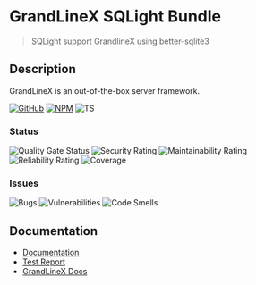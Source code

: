 # GrandLineX SQLight Bundle

> SQLight support GrandlineX using  better-sqlite3

## Description

GrandLineX is an out-of-the-box server framework.


[![GitHub](https://badge.fury.io/gh/grandlinex%2Fbundle-sqlight.svg)](https://github.com/GrandlineX/bundle-sqlight)
[![NPM](https://img.shields.io/static/v1?label=NPM&message=Package&color=red&logo=NPM)](https://www.npmjs.com/package/@grandlinex/bundle-sqlight)
![TS](https://img.shields.io/static/v1?label=Language&message=TypeScript&color=blue&logo=TypeScript)


### Status
![Quality Gate Status](https://sonarcloud.io/api/project_badges/measure?project=GrandlineX_bundle-sqlight&metric=alert_status)
![Security Rating](https://sonarcloud.io/api/project_badges/measure?project=GrandlineX_bundle-sqlight&metric=security_rating)
![Maintainability Rating](https://sonarcloud.io/api/project_badges/measure?project=GrandlineX_bundle-sqlight&metric=sqale_rating)
![Reliability Rating](https://sonarcloud.io/api/project_badges/measure?project=GrandlineX_bundle-sqlight&metric=reliability_rating)
![Coverage](https://sonarcloud.io/api/project_badges/measure?project=GrandlineX_bundle-sqlight&metric=coverage)

### Issues
![Bugs](https://sonarcloud.io/api/project_badges/measure?project=GrandlineX_bundle-sqlight&metric=bugs)
![Vulnerabilities](https://sonarcloud.io/api/project_badges/measure?project=GrandlineX_bundle-sqlight&metric=vulnerabilities)
![Code Smells](https://sonarcloud.io/api/project_badges/measure?project=GrandlineX_bundle-sqlight&metric=code_smells)


## Documentation
- [Documentation](https://grandlinex.github.io/bundle-sqlight/)
- [Test Report](https://grandlinex.github.io/bundle-sqlight/coverage/)
- [GrandLineX Docs](https://grandlinex.github.io/docs/)
